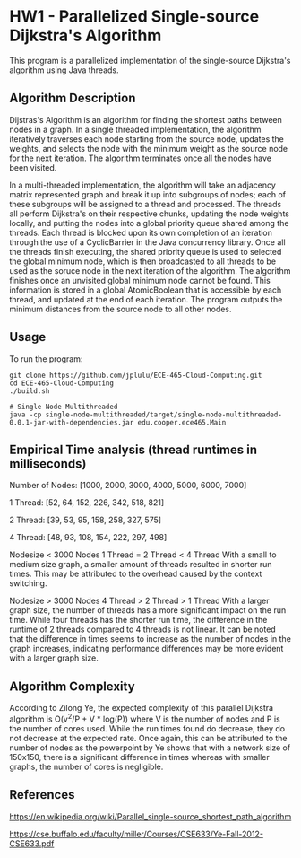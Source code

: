 # HW1 - Parallelized Single-source Dijkstra's Algorithm

This program is a parallelized implementation of the single-source Dijkstra's algorithm using Java threads.

## Algorithm Description
Dijstras's Algorithm is an algorithm for finding the shortest paths between nodes in a graph. In a single threaded implementation, the algorithm iteratively traverses each node starting from the source node, updates the weights, and selects the node with the minimum weight as the source node for the next iteration. The algorithm terminates once all the nodes have been visited.

In a multi-threaded implementation, the algorithm will take an adjacency matrix represented graph and break it up into subgroups of nodes; each of these subgroups will be assigned to a thread and processed. The threads all perform Dijkstra's on their respective chunks, updating the node weights locally, and putting the nodes into a global priority queue shared among the threads. Each thread is blocked upon its own completion of an iteration through the use of a CyclicBarrier in the Java concurrency library. Once all the threads finish executing, the shared priority queue is used to selected the global minimum node, which is then broadcasted to all threads to be used as the soruce node in the next iteration of the algorithm. The algorithm finishes once an unvisited global minimum node cannot be found. This information is stored in a global AtomicBoolean that is accessible by each thread, and updated at the end of each iteration. The program outputs the minimum distances from the source node to all other nodes.


## Usage
To run the program:
```
git clone https://github.com/jplulu/ECE-465-Cloud-Computing.git
cd ECE-465-Cloud-Computing
./build.sh

# Single Node Multithreaded
java -cp single-node-multithreaded/target/single-node-multithreaded-0.0.1-jar-with-dependencies.jar edu.cooper.ece465.Main
```
## Empirical Time analysis (thread runtimes in milliseconds)
Number of Nodes: [1000, 2000, 3000, 4000, 5000, 6000, 7000]

1 Thread: [52, 64, 152, 226, 342, 518, 821]

2 Thread: [39, 53, 95, 158, 258, 327, 575]

4 Thread: [48, 93, 108, 154, 222, 297, 498]


Nodesize < 3000 Nodes
1 Thread = 2 Thread < 4 Thread 
With a small to medium size graph, a smaller amount of threads resulted in shorter run times. This may be attributed to the overhead caused by the context switching.


Nodesize > 3000 Nodes
4 Thread > 2 Thread > 1 Thread
With a larger graph size, the number of threads has a more significant impact on the run time. While four threads has the shorter run time, the difference in the runtime of 2 threads compared to 4 threads is not linear. It can be noted that the difference in times seems to increase as the number of nodes in the graph increases, indicating performance differences may be more evident with a larger graph size.

## Algorithm Complexity
According to Zilong Ye, the expected complexity of this parallel Dijkstra algorithm is O(v<sup>2</sup>/P + V * log(P)) where V is the number of nodes and P is the number of cores used. While the run times found do decrease, they do not decrease at the expected rate. Once again, this can be attributed to the number of nodes as the powerpoint by Ye shows that with a network size of 150x150, there is a significant difference in times whereas with smaller graphs, the number of cores is negligible.

## References
https://en.wikipedia.org/wiki/Parallel_single-source_shortest_path_algorithm

https://cse.buffalo.edu/faculty/miller/Courses/CSE633/Ye-Fall-2012-CSE633.pdf
